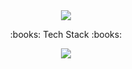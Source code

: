 <div align="center">
<img src="https://capsule-render.vercel.app/api?type=waving&color=auto&height=200&descAlign=50&section=header&text=The%20App&fontSize=60&fontAlign=50" />
</div>
<p align ="center">:books: Tech Stack :books:</p>
<div align="center">
<img src="https://img.shields.io/badge/아이콘내용-바탕색?style=flat&logo=로고이름&logoColor=white"/>
</div>
